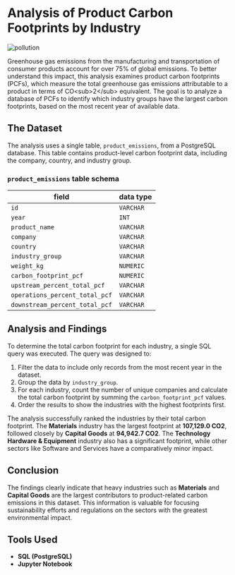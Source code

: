# Analysis of Product Carbon Footprints by Industry

![pollution](https://github.com/user-attachments/assets/8afe0523-bdcd-4a52-8c4d-35fe41c98cb5)

Greenhouse gas emissions from the manufacturing and transportation of consumer products account for over 75% of global emissions. To better understand this impact, this analysis examines product carbon footprints (PCFs), which measure the total greenhouse gas emissions attributable to a product in terms of CO\<sub\>2\</sub\> equivalent.
The goal is to analyze a database of PCFs to identify which industry groups have the largest carbon footprints, based on the most recent year of available data.

## The Dataset

The analysis uses a single table, `product_emissions`, from a PostgreSQL database. This table contains product-level carbon footprint data, including the company, country, and industry group.

### `product_emissions` table schema

| field | data type |
|---|---|
| `id` | `VARCHAR` |
| `year` | `INT` |
| `product_name` | `VARCHAR` |
| `company` | `VARCHAR` |
| `country` | `VARCHAR` |
| `industry_group` | `VARCHAR` |
| `weight_kg` | `NUMERIC` |
| `carbon_footprint_pcf` | `NUMERIC` |
| `upstream_percent_total_pcf` | `VARCHAR` |
| `operations_percent_total_pcf` | `VARCHAR` |
| `downstream_percent_total_pcf` | `VARCHAR` |

## Analysis and Findings

To determine the total carbon footprint for each industry, a single SQL query was executed. The query was designed to:

1.  Filter the data to include only records from the most recent year in the dataset.
2.  Group the data by `industry_group`.
3.  For each industry, count the number of unique companies and calculate the total carbon footprint by summing the `carbon_footprint_pcf` values.
4.  Order the results to show the industries with the highest footprints first.

The analysis successfully ranked the industries by their total carbon footprint. The **Materials** industry has the largest footprint at **107,129.0 CO2**, followed closely by **Capital Goods** at **94,942.7 CO2**. The **Technology Hardware & Equipment** industry also has a significant footprint, while other sectors like Software and Services have a comparatively minor impact.

## Conclusion

The findings clearly indicate that heavy industries such as **Materials** and **Capital Goods** are the largest contributors to product-related carbon emissions in this dataset. This information is valuable for focusing sustainability efforts and regulations on the sectors with the greatest environmental impact.

## Tools Used

  * **SQL (PostgreSQL)**
  * **Jupyter Notebook**

